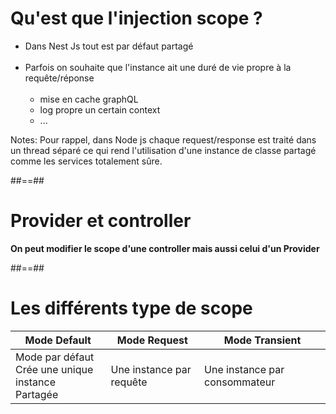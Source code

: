 # Qu'est que l'injection scope ?
- Dans Nest Js tout est par défaut partagé <br/><br/>
- Parfois on souhaite que l'instance ait une duré de vie propre à la requête/réponse <br/><br/>
    - mise en cache graphQL
    - log propre un certain context
    - ...

Notes:
Pour rappel, dans Node js chaque request/response est traité dans un thread séparé ce qui rend l'utilisation d'une instance de classe partagé
comme les services totalement sûre.

##==##

# Provider et controller
**On peut modifier le scope d'une controller mais aussi celui d'un Provider**
<!-- .element: class="full-center" -->

##==##

# Les différents type de scope
|Mode Default                                              |Mode Request            |Mode Transient                |
|----------------------------------------------------------|------------------------|------------------------------|
Mode par défaut <br/> Crée une unique instance <br/> Partagée|Une instance par requête| Une instance par consommateur|

